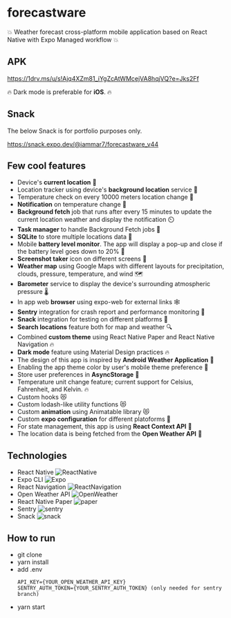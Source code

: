 # forecastware
:boom: Weather forecast cross-platform mobile application based on React Native with Expo Managed workflow :boom:


## APK
https://1drv.ms/u/s!Ajq4XZm81_iYgZcAtWMcejVA8hqjVQ?e=Jks2Ff

:fire: Dark mode is preferable for **iOS**. :fire:

## Snack
The below Snack is for portfolio purposes only.

https://snack.expo.dev/@iammar7/forecastware_v44


## Few cool features
- Device's **current location** :pushpin:
- Location tracker using device's **background location** service :pushpin:
- Temperature check on every 10000 meters location change :space_invader:
- **Notification** on temperature change :milky_way: 
- **Background fetch** job that runs after every 15 minutes to update the current location weather and display the notification :timer_clock:
- **Task manager** to handle Background Fetch jobs :ninja:
- **SQLite** to store multiple locations data :convenience_store:
- Mobile **battery level monitor**. The app will display a pop-up and close if the battery level goes down to 20% :battery:
- **Screenshot taker** icon on different screens :camera_flash:
- **Weather map** using Google Maps with different layouts for precipitation, clouds, pressure, temperature, and wind :world_map:
- **Barometer** service to display the device's surrounding atmospheric pressure :thermometer:
- In app web **browser** using expo-web for external links :spider_web:
- **Sentry** integration for crash report and performance monitoring :link:
- **Snack** integration for testing on different platforms :link:
- **Search locations** feature both for map and weather :mag:
- Combined **custom theme** using React Native Paper and React Native Navigation :fire:
- **Dark mode** feature using Material Design practices :fire:
- The design of this app is inspired by **Android Weather Application** :iphone:
- Enabling the app theme color by user's mobile theme preference :selfie:
- Store user preferences in **AsyncStorage** :department_store:
- Temperature unit change feature; current support for Celsius, Fahrenheit, and Kelvin. :fire:
- Custom hooks :heart_eyes_cat:
- Custom lodash-like utility functions :heart_eyes_cat:
- Custom **animation** using Animatable library :heart_eyes_cat:
- Custom **expo configuration** for different platoforms :electric_plug:
- For state management, this app is using **React Context API** :toolbox:
- The location data is being fetched from the **Open Weather API** :toolbox:


## Technologies
- React Native <img alt="ReactNative" src="https://img.shields.io/badge/-ReactNative-45b8d8?style=flat-square&logo=react&logoColor=white" />
- Expo CLI <img alt="Expo" src="https://img.shields.io/badge/-Expo-000000?style=flat-square&logo=expo&logoColor=white" />
- React Navigation <img alt="ReactNavigation" src="https://img.shields.io/badge/-ReactNavigation-52457B?style=flat-square&logo=react&logoColor=white" />
- Open Weather API <img alt="OpenWeather" src="https://img.shields.io/badge/-OpenWeather-EB6E4B?style=flat-square&logo=OpenWeatherMap&logoColor=white" />
- React Native Paper <img alt="paper" src="https://img.shields.io/badge/-Paper-6E62EE?style=flat-square&logo=paper" />
- Sentry <img alt="sentry" src="https://img.shields.io/badge/-Sentry-2F1334?style=flat-square&logo=sentry" />
- Snack <img alt="snack" src="https://img.shields.io/badge/-Snack-000000?style=flat-square&logo=expo-snack" />

## How to run
- git clone
- yarn install
- add .env
  ```
  API_KEY={YOUR_OPEN_WEATHER_API_KEY}
  SENTRY_AUTH_TOKEN={YOUR_SENTRY_AUTH_TOKEN} (only needed for sentry branch)
  ```
- yarn start
